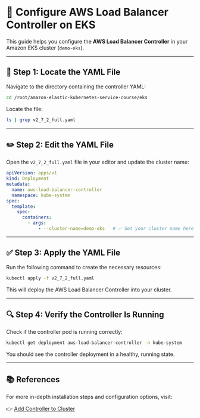 # 🚀 Configure AWS Load Balancer Controller on EKS

This guide helps you configure the **AWS Load Balancer Controller** in your Amazon EKS cluster (`demo-eks`).

---

## 📁 Step 1: Locate the YAML File

Navigate to the directory containing the controller YAML:

```bash
cd /root/amazon-elastic-kubernetes-service-course/eks
```

Locate the file:
```bash
ls | grep v2_7_2_full.yaml
```

---

## ✏️ Step 2: Edit the YAML File

Open the `v2_7_2_full.yaml` file in your editor and update the cluster name:

```yaml
apiVersion: apps/v1
kind: Deployment
metadata:
  name: aws-load-balancer-controller
  namespace: kube-system
spec:
  template:
    spec:
      containers:
        - args:
            - --cluster-name=demo-eks   # ✅ Set your cluster name here
```

---

## ✅ Step 3: Apply the YAML File

Run the following command to create the necessary resources:

```bash
kubectl apply -f v2_7_2_full.yaml
```

This will deploy the AWS Load Balancer Controller into your cluster.

---

## 🔍 Step 4: Verify the Controller Is Running

Check if the controller pod is running correctly:

```bash
kubectl get deployment aws-load-balancer-controller -n kube-system
```

You should see the controller deployment in a healthy, running state.

---

## 📚 References

For more in-depth installation steps and configuration options, visit:

👉 [Add Controller to Cluster](https://kubernetes-sigs.github.io/aws-load-balancer-controller/v2.7/deploy/installation/#add-controller-to-cluster)
